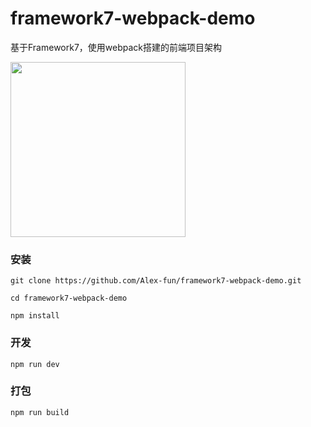 # framework7-webpack-demo
基于Framework7，使用webpack搭建的前端项目架构

<img src="https://dn-cnode.qbox.me/FggySaifXShKXx-Rp9c5gxh6Gox0" width="280">

### 安装
```
git clone https://github.com/Alex-fun/framework7-webpack-demo.git

cd framework7-webpack-demo

npm install 

```

### 开发

```
npm run dev
```

### 打包

```
npm run build
```
